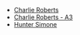 - [Charlie Roberts](https://github.com/charlieroberts)
- [Charlie Roberts - A3](https://github.com/charlieroberts/screamer)
- [Hunter Simone](https://editor.p5js.org/Hazix/sketches/WkLi1SwEH)
